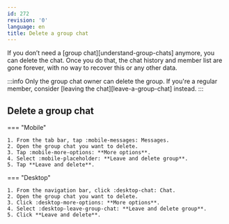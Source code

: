 ```yaml
---
id: 272
revision: '0'
language: en
title: Delete a group chat
---
```


If you don’t need a [group chat][understand-group-chats] anymore, you can delete the chat. Once you do that, the chat history and member list are gone forever, with no way to recover this or any other data.

:::info
Only the group chat owner can delete the group. If you're a regular member, consider [leaving the chat][leave-a-group-chat] instead.
:::

## Delete a group chat

=== "Mobile"

    1. From the tab bar, tap :mobile-messages: Messages.
    2. Open the group chat you want to delete.
    3. Tap :mobile-more-options: **More options**.
    4. Select :mobile-placeholder: **Leave and delete group**.
    5. Tap **Leave and delete**.

=== "Desktop"

    1. From the navigation bar, click :desktop-chat: Chat.
    2. Open the group chat you want to delete.
    3. Click :desktop-more-options: **More options**.
    4. Select :desktop-leave-group-chat: **Leave and delete group**.
    5. Click **Leave and delete**.
